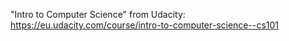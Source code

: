 "Intro to Computer Science" from Udacity:
https://eu.udacity.com/course/intro-to-computer-science--cs101
